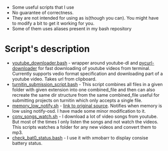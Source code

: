   * Some useful scripts that I use
  * No guarantee of correctness.
  * They are not intended for using as is(though you can). You might have to modify a bit to get it working for you.
  * Some of them uses aliases present in my bash repository

# Script's description

  * [youtube_downloader.bash](youtube_downloader.bash) - wrapper around youtube-dl and [pycurl-downloader](https://github.com/rajatkhanduja/PyCurl-Downloader) for fast downloading of youtube videos from terminal. Currently supports vedio format specification and downloading part of a youtube video. Takes url from clipboard.
  * [turnitin_submission_script.bash](turnitin_submission_script.bash) - This script combines all files in a given folder with given extension into one combined_file and then can also recreate the same dir structure from the same combined_file useful for submitting projects on turnitin which only accepts a single file.
  * [memory_low_notify.sh](memory_low_notify.sh) - [link to original source](http://askubuntu.com/questions/234292/warning-when-available-ram-approaches-zero). Notifies when memory is low using notify-osd. I have made some minor modification to it.
  * [conv_songs_watch.sh](conv_songs_watch.sh) - I download a lot of video songs from youtube. But most of the times I only listen the songs and not watch the videos. This scripts watches a folder for any new videos and convert them to mp3.
  * [check_bat0_status.bash](check_bat0_status.bash) - I use it with xmobarr to display consise battery status.
